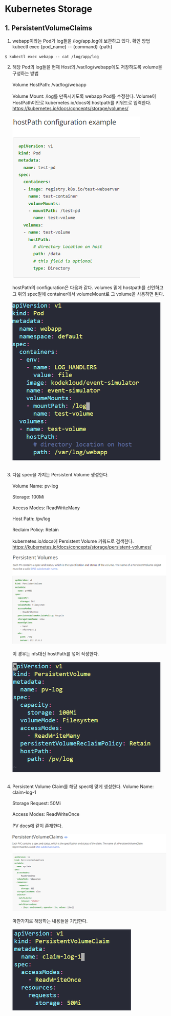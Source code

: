 # Kubernetes Storage
## 1. PersistentVolumeClaims
1. webapp이라는 Pod가 log들을 /log/app.log에 보관하고 있다. 확인 방법
kubectl exec {pod_name} -- {command} {path}
```
$ kubectl exec webapp -- cat /log/app/log
```
2. 해당 Pod의 log들을 현재 Host의 /var/log/webapp에도 저장하도록 volume을 구성하는 방법
<br></br>
Volume HostPath: /var/log/webapp
<br></br>
Volume Mount: /log를 만족시키도록 webapp Pod를 수정한다.
Volume이 HostPath이므로 kubernetes.io/docs에 hostpath를 키워드로 입력한다. https://kubernetes.io/docs/concepts/storage/volumes/
<br></br>
![default](./image/1127-1.PNG)
<br></br>
hostPath의 configuration은 다음과 같다. volumes 밑에 hostpath를 선언하고 그 위의 spec밑에 container에서 volumeMount로 그 volume을 사용하면 된다.
<br></br>
![default](./image/1127-2.PNG)
<br></br>

3. 다음 spec을 가지는 Persistent Volume 생성한다.
<br></br>
Volume Name: pv-log
<br></br>
Storage: 100Mi
<br></br>
Access Modes: ReadWriteMany
<br></br>
Host Path: /pv/log
<br></br>
Reclaim Policy: Retain
<br></br>
kubernetes.io/docs에 Persistent Volume 키워드로 검색한다.
https://kubernetes.io/docs/concepts/storage/persistent-volumes/
<br></br>
![default](./image/1127-3.PNG)
<br></br>
이 경우는 nfs대신 hostPath를 넣어 작성한다.
<br></br>
![default](./image/1127-4.PNG)
<br></br>
4. Persistent Volume Claim를 해당 spec에 맞게 생성한다.
Volume Name: claim-log-1
<br></br>
Storage Request: 50Mi
<br></br>
Access Modes: ReadWriteOnce
<br></br>
PV docs에 같이 존재한다.
<br></br>
![default](./image/1127-5.PNG)
<br></br>
마찬가지로 해당하는 내용들을 기입한다.
<br></br>
![default](./image/1127-6.PNG)
<br></br>